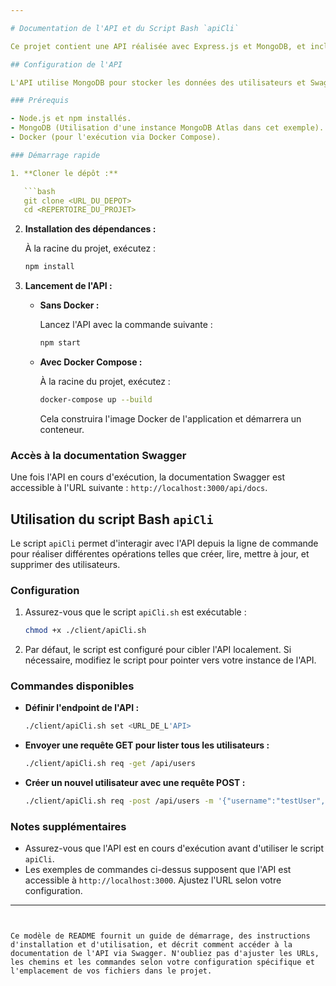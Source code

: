 ```yaml
---

# Documentation de l'API et du Script Bash `apiCli`

Ce projet contient une API réalisée avec Express.js et MongoDB, et inclut également un script Bash `apiCli` pour interagir avec l'API depuis la ligne de commande.

## Configuration de l'API

L'API utilise MongoDB pour stocker les données des utilisateurs et Swagger pour la documentation de l'API. Elle est construite sur Express.js, un framework pour applications web Node.js.

### Prérequis

- Node.js et npm installés.
- MongoDB (Utilisation d'une instance MongoDB Atlas dans cet exemple).
- Docker (pour l'exécution via Docker Compose).

### Démarrage rapide

1. **Cloner le dépôt :**

   ```bash
   git clone <URL_DU_DEPOT>
   cd <REPERTOIRE_DU_PROJET>
   ```

2. **Installation des dépendances :**

   À la racine du projet, exécutez :

   ```bash
   npm install
   ```

3. **Lancement de l'API :**

   - **Sans Docker :**

     Lancez l'API avec la commande suivante :

     ```bash
     npm start
     ```

   - **Avec Docker Compose :**

     À la racine du projet, exécutez :

     ```bash
     docker-compose up --build
     ```

     Cela construira l'image Docker de l'application et démarrera un conteneur.

### Accès à la documentation Swagger

Une fois l'API en cours d'exécution, la documentation Swagger est accessible à l'URL suivante : `http://localhost:3000/api/docs`.

## Utilisation du script Bash `apiCli`

Le script `apiCli` permet d'interagir avec l'API depuis la ligne de commande pour réaliser différentes opérations telles que créer, lire, mettre à jour, et supprimer des utilisateurs.

### Configuration

1. Assurez-vous que le script `apiCli.sh` est exécutable :

   ```bash
   chmod +x ./client/apiCli.sh
   ```

2. Par défaut, le script est configuré pour cibler l'API localement. Si nécessaire, modifiez le script pour pointer vers votre instance de l'API.

### Commandes disponibles

- **Définir l'endpoint de l'API :**

  ```bash
  ./client/apiCli.sh set <URL_DE_L'API>
  ```

- **Envoyer une requête GET pour lister tous les utilisateurs :**

  ```bash
  ./client/apiCli.sh req -get /api/users
  ```

- **Créer un nouvel utilisateur avec une requête POST :**

  ```bash
  ./client/apiCli.sh req -post /api/users -m '{"username":"testUser", "email":"test@example.com", "password":"password123"}'
  ```

### Notes supplémentaires

- Assurez-vous que l'API est en cours d'exécution avant d'utiliser le script `apiCli`.
- Les exemples de commandes ci-dessus supposent que l'API est accessible à `http://localhost:3000`. Ajustez l'URL selon votre configuration.

---
```


Ce modèle de README fournit un guide de démarrage, des instructions d'installation et d'utilisation, et décrit comment accéder à la documentation de l'API via Swagger. N'oubliez pas d'ajuster les URLs, les chemins et les commandes selon votre configuration spécifique et l'emplacement de vos fichiers dans le projet.
